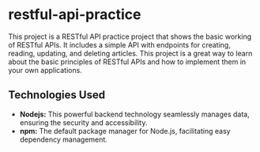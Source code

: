 # restful-api-practice
This project is a RESTful API practice project that shows the basic working of RESTful APIs. It includes a simple API with endpoints for creating, reading, updating, and deleting articles. This project is a great way to learn about the basic principles of RESTful APIs and how to implement them in your own applications.

## Technologies Used
- **Nodejs:** This powerful backend technology seamlessly manages data, ensuring the security and accessibility.
- **npm:** The default package manager for Node.js, facilitating easy dependency management.
